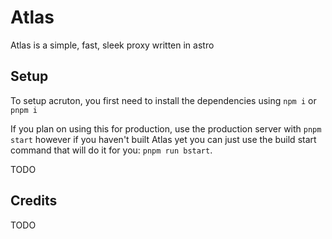 # Atlas

Atlas is a simple, fast, sleek proxy written in astro

## Setup

To setup acruton, you first need to install the dependencies using `npm i` or `pnpm i`

If you plan on using this for production, use the production server with `pnpm start` however if you haven't built Atlas yet you can just use the build start command that will do it for you: `pnpm run bstart`.

TODO

## Credits

TODO
